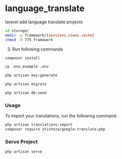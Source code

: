 # language_translate
laravel add language translate projects


```bash
cd storage/
mkdir -p framework/{sessions,views,cache}
chmod -R 775 framework
```
3. Run following commands

```bash
composer install
```

```bash
cp .env.example .env
```

```bash
php artisan key:generate
```


```bash
php artisan migrate
```

```bash
php artisan db:seed
```

### Usage

To import your translations, run the following command:

```bash
php artisan translations:import
composer require stichoza/google-translate-php
```

### Serve Project

```bash
php artisan serve
```